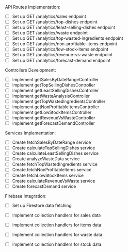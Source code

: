 API Routes Implementation:
- [ ] Set up GET /analytics/sales endpoint
- [ ] Set up GET /analytics/top-dishes endpoint
- [ ] Set up GET /analytics/least-selling-dishes endpoint
- [ ] Set up GET /analytics/waste endpoint
- [ ] Set up GET /analytics/top-wasted-ingredients endpoint
- [ ] Set up GET /analytics/non-profitable-items endpoint
- [ ] Set up GET /analytics/low-stock-items endpoint
- [ ] Set up GET /analytics/revenue-vs-waste endpoint
- [ ] Set up GET /analytics/forecast-demand endpoint

Controllers Development:
- [ ] Implement getSalesByDateRangeController
- [ ] Implement getTopSellingDishesController
- [ ] Implement getLeastSellingDishesController
- [ ] Implement getWasteAnalysisController
- [ ] Implement getTopWastedIngredientsController
- [ ] Implement getNonProfitableItemsController
- [ ] Implement getLowStockItemsController
- [ ] Implement getRevenueVsWasteController
- [ ] Implement getForecastDemandController

Services Implementation:
- [ ] Create fetchSalesByDateRange service
- [ ] Create calculateTopSellingDishes service
- [ ] Create calculateLeastSellingDishes service
- [ ] Create analyzeWasteData service
- [ ] Create fetchTopWastedIngredients service
- [ ] Create fetchNonProfitableItems service
- [ ] Create fetchLowStockItems service
- [ ] Create calculateRevenueVsWaste service
- [ ] Create forecastDemand service

Firebase Integration:
- [ ] Set up Firestore data fetching
- [ ] Implement collection handlers for sales data
- [ ] Implement collection handlers for items data
- [ ] Implement collection handlers for waste data
- [ ] Implement collection handlers for stock data

